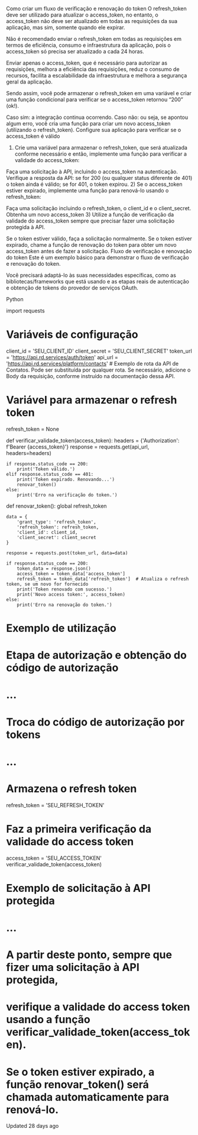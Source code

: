 Como criar um fluxo de verificação e renovação do token
O refresh_token deve ser utilizado para atualizar o access_token, no entanto, o access_token não deve ser atualizado em todas as requisições da sua aplicação, mas sim, somente quando ele expirar.

Não é recomendado enviar o refresh_token em todas as requisições em termos de eficiência, consumo e infraestrutura da aplicação, pois o access_token só precisa ser atualizado a cada 24 horas.

Enviar apenas o access_token, que é necessário para autorizar as requisições, melhora a eficiência das requisições, reduz o consumo de recursos, facilita a escalabilidade da infraestrutura e melhora a segurança geral da aplicação.

Sendo assim, você pode armazenar o refresh_token em uma variável e criar uma função condicional para verificar se o access_token retornou “200” (ok!).

Caso sim: a integração continua ocorrendo.
Caso não: ou seja, se apontou algum erro, você cria uma função para criar um novo access_token (utilizando o refresh_token).
Configure sua aplicação para verificar se o access_token é válido
1) Crie uma variável para armazenar o refresh_token, que será atualizada conforme necessário e então, implemente uma função para verificar a validade do access_token:

Faça uma solicitação à API, incluindo o access_token na autenticação.
Verifique a resposta da API: se for 200 (ou qualquer status diferente de 401) o token ainda é válido; se for 401, o token expirou.
2) Se o access_token estiver expirado, implemente uma função para renová-lo usando o refresh_token:

Faça uma solicitação incluindo o refresh_token, o client_id e o client_secret.
Obtenha um novo access_token
3) Utilize a função de verificação da validade do access_token sempre que precisar fazer uma solicitação protegida à API.

Se o token estiver válido, faça a solicitação normalmente.
Se o token estiver expirado, chame a função de renovação do token para obter um novo access_token antes de fazer a solicitação.
Fluxo de verificação e renovação do token
Este é um exemplo básico para demonstrar o fluxo de verificação e renovação do token.

Você precisará adaptá-lo às suas necessidades específicas, como as bibliotecas/frameworks que está usando e as etapas reais de autenticação e obtenção de tokens do provedor de serviços OAuth.

Python

import requests

# Variáveis de configuração
client_id = 'SEU_CLIENT_ID'
client_secret = 'SEU_CLIENT_SECRET'
token_url = 'https://api.rd.services/auth/token'
api_url = 'https://api.rd.services/platform/contacts' # Exemplo de rota da API de Contatos. Pode ser substituída por qualquer rota. Se necessário, adicione o Body da requisição, conforme instruído na documentação dessa API.

# Variável para armazenar o refresh token
refresh_token = None

def verificar_validade_token(access_token):
    headers = {'Authorization': f'Bearer {access_token}'}
    response = requests.get(api_url, headers=headers)
    
    if response.status_code == 200:
        print('Token válido.')
    elif response.status_code == 401:
        print('Token expirado. Renovando...')
        renovar_token()
    else:
        print('Erro na verificação do token.')
        
def renovar_token():
    global refresh_token
    
    data = {
        'grant_type': 'refresh_token',
        'refresh_token': refresh_token,
        'client_id': client_id,
        'client_secret': client_secret
    }
    
    response = requests.post(token_url, data=data)
    
    if response.status_code == 200:
        token_data = response.json()
        access_token = token_data['access_token']
        refresh_token = token_data['refresh_token']  # Atualiza o refresh token, se um novo for fornecido
        print('Token renovado com sucesso.')
        print('Novo access token:', access_token)
    else:
        print('Erro na renovação do token.')

# Exemplo de utilização

# Etapa de autorização e obtenção do código de autorização
# ...

# Troca do código de autorização por tokens
# ...

# Armazena o refresh token
refresh_token = 'SEU_REFRESH_TOKEN'

# Faz a primeira verificação da validade do access token
access_token = 'SEU_ACCESS_TOKEN'
verificar_validade_token(access_token)

# Exemplo de solicitação à API protegida
# ...

# A partir deste ponto, sempre que fizer uma solicitação à API protegida,
# verifique a validade do access token usando a função verificar_validade_token(access_token).
# Se o token estiver expirado, a função renovar_token() será chamada automaticamente para renová-lo.
Updated 28 days ago

